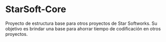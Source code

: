 # StarSoft-Core
Proyecto de estructura base para otros proyectos de Star Softworks. Su objetivo es brindar una base para ahorrar tiempo de codificación en otros proyectos.
